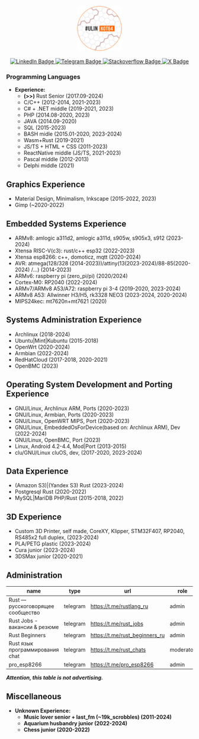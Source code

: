 <div id="header" align="center">
  <img src="https://github.com/denisandroid/denisandroid/blob/main/avatar2.png?raw=true" width="120px"/>
  </br></br>
<div id="badges">
  <a href="https://www.linkedin.com/in/denis-kotlyarov64">
    <img src="https://img.shields.io/badge/LinkedIn-blue?style=for-the-badge&logo=linkedin&logoColor=white" alt="LinkedIn Badge"/>
  </a>
  <a href="https://t.me/UlinKot">
    <img src="https://img.shields.io/badge/>> Telegram <<-red?style=for-the-badge&logo=telegram&logoColor=white" alt="Telegram Badge"/>
  </a>
  <a href="https://ru.stackoverflow.com/users/184854/denis-kotlyarov?tab=profile">
    <img src="https://img.shields.io/badge/Stackoverflow-green?style=for-the-badge&logo=stackoverflow&logoColor=white" alt="Stackoverflow Badge"/>
  </a>
  <a href="https://x.com/Ulin44107724">
    <img src="https://img.shields.io/badge/Twitter-blue?style=for-the-badge&logo=x&logoColor=white" alt="X Badge"/>
  </a>
</div>
</div>

### Programming Languages
- **Experience:**
  - **(>>)** Rust Senior (2017.09-2024) 
  - C/C++ (2012-2014, 2021-2023)
  - C# + .NET middle (2019-2021, 2023)
  - PHP (2014.08-2020, 2023)
  - JAVA (2014.09-2020)
  - SQL (2015-2023)
  - BASH midle (2015.01-2020, 2023-2024)
  - Wasm+Rust (2019-2021)
  - JS/TS + HTML + CSS (2011-2023)
  - ReactNative middle (JS/TS, 2021-2023)
  - Pascal middle (2012-2013)
  - Delphi middle (2021)

## Graphics Experience
- Material Design, Minimalism, Inkscape (2015-2022, 2023)
- Gimp (~2020-2022)

## Embedded Systems Experience
- ARMv8: amlogic a311d2, amlogic a311d, s905w, s905x3, s912 (2023-2024)
- Xtensa RISC-V(c3): rust/c++ esp32 (2022-2023)
- Xtensa esp8266: c++, domoticz, mqtt (2020-2024)
- AVR: atmega(128/328 (2014-2023))/attiny(13(2023-2024)/88-85(2020-2024) /...) (2014-2023)
- ARMv6: raspberry pi (zero_pi/pi) (2020/2024)
- Cortex-M0: RP2040 (2022-2024)
- ARMv7/ARMv8 A53/A72: raspberry pi 3-4 (2019-2020, 2023-2024)
- ARMv8 A53: Allwinner H3/H5, rk3328 NEO3 (2023-2024, 2020-2024)
- MIPS24kec: mt7620n+mt7621 (2020)

## Systems Administration Experience
- Archlinux (2018-2024)
- Ubuntu|Mint|Kubuntu (2015-2018)
- OpenWrt (2020-2024)
- Armbian (2022-2024)
- RedHatCloud (2017-2018, 2020-2021)
- OpenBMC (2023)

## Operating System Development and Porting Experience
- GNU/Linux, Archlinux ARM, Ports (2020-2023)
- GNU/Linux, Armbian, Ports (2020-2023)
- GNU/Linux, OpenWRT MIPS, Port (2020-2023)
- GNU/Linux, EmbeddedOsForDevice(based on: Archlinux ARM), Dev (2022-2024)
- GNU/Linux, OpenBMC, Port (2023)
- Linux, Android 4.2-4.4, Mod|Port (2013-2015)
- clu/GNU/Linux cluOS, dev, (2017-2020, 2023-2024)

## Data Experience
- (Amazon S3)|(Yandex S3) Rust (2023-2024)
- Postgresql Rust (2020-2022)
- MySQL|MariDB PHP/Rust (2015-2018, 2022)

## 3D Experience
- Custom 3D Printer, self made, CoreXY, Klipper, STM32F407, RP2040, RS485x2 full duplex, (2023-2024)
- PLA/PETG plastic (2023-2024)
- Cura junior (2023-2024)
- 3DSMax junior (2020-2021)

## Administration

|              name                 |   type   |            url                 |    role   |
| --------------------------------- | -------- | ------------------------------ | --------- |
| Rust — русскоговорящее сообщество | telegram | https://t.me/rustlang_ru       | admin     |
| Rust Jobs - вакансии & резюме     | telegram | https://t.me/rust_jobs         | admin     |
| Rust Beginners                    | telegram | https://t.me/rust_beginners_ru | admin     |
| Rust язык программирования chat   | telegram | https://t.me/rust_chats        | moderator |
| pro_esp8266                       | telegram | https://t.me/pro_esp8266       | admin     |

<i><b>Attention<b>, this table is not advertising.</i>

## Miscellaneous
- **Unknown Experience:**
  - Music lover senior + last_fm (~19k_scrobbles) (2011-2024)
  - Aquarium husbandry junior (2022-2024)
  - Chess junior (2020-2022)
